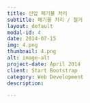 ```yaml
---
title: 산업 폐기물 처리
subtitle: 폐기물 처리 / 철거
layout: default
modal-id: 4
date: 2014-07-15
img: 4.png
thumbnail: 4.png
alt: image-alt
project-date: April 2014
client: Start Bootstrap
category: Web Development
description:

---
```

